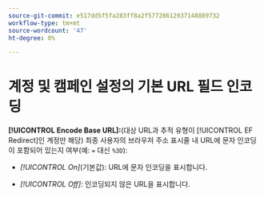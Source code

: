 ```yaml
---
source-git-commit: e517dd5f5fa283ff8a2f57728612937148889732
workflow-type: tm+mt
source-wordcount: '47'
ht-degree: 0%

---
```

# 계정 및 캠페인 설정의 기본 URL 필드 인코딩

**[!UICONTROL Encode Base URL]:**(대상 URL과 추적 유형이 [!UICONTROL EF Redirect]인 계정만 해당) 최종 사용자의 브라우저 주소 표시줄 내 URL에 문자 인코딩이 포함되어 있는지 여부(예: `=` 대신 `%3D`):

* *[!UICONTROL On]*(기본값): URL에 문자 인코딩을 표시합니다.

* *[!UICONTROL Off]:* 인코딩되지 않은 URL을 표시합니다.

